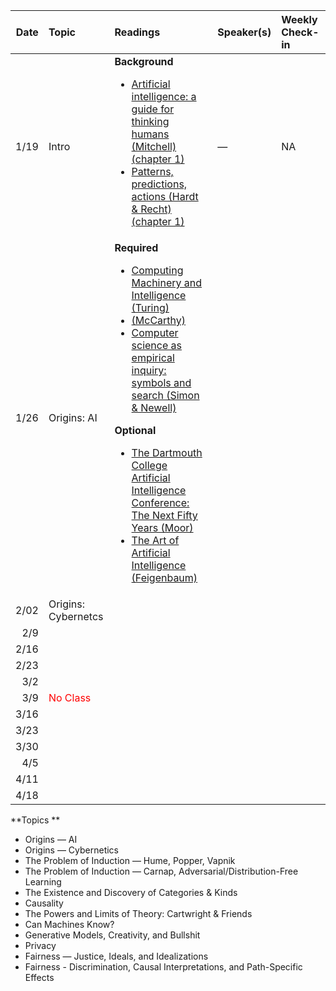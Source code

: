 | Date | Topic | Readings |Speaker(s) | Weekly Check-in |
| ---: | :--- | :--- | :--- | :--- |
| 1/19 | Intro| **Background** <ul><li>[Artificial intelligence: a guide for thinking humans (Mitchell) (chapter 1)](https://drive.google.com/file/d/1iu8IxRclBRwZu0RmBknuN1_0IkJwz-P_/view?usp=sharing) </li><li>[Patterns, predictions, actions (Hardt & Recht) (chapter 1)](https://mlstory.org/) </li>|  —  | NA |
| 1/26 | Origins: AI | **Required** <ul><li>[Computing Machinery and Intelligence (Turing)]()</li><li>[(McCarthy)](http://jmc.stanford.edu/articles/dartmouth/dartmouth.pdf)</li><li>[Computer science as empirical inquiry: symbols and search (Simon & Newell)]()</li></ul> **Optional**<ul><li>[The Dartmouth College Artificial Intelligence Conference: The Next Fifty Years (Moor)](file:///Users/zack/Downloads/1911-Article%20Text-1907-1-10-20080129.pdf)</li></li><li>[The Art of Artificial Intelligence (Feigenbaum)](http://i.stanford.edu/pub/cstr/reports/cs/tr/77/621/CS-TR-77-621.pdf)</li></ul>|||
| 2/02 | Origins: Cybernetcs||||
| 2/9||||
| 2/16||||
| 2/23||||
| 3/2||||
| 3/9| <FONT COLOR="#ff0000">No Class </FONT> |||
| 3/16||||
| 3/23||||
| 3/30||||
| 4/5||||
| 4/11||||
| 4/18||||


**Topics **
 * Origins — AI
 * Origins — Cybernetics
 * The Problem of Induction — Hume, Popper, Vapnik
 * The Problem of Induction — Carnap, Adversarial/Distribution-Free Learning
 * The Existence and Discovery of Categories & Kinds
 * Causality
 * The Powers and Limits of Theory: Cartwright & Friends
 * Can Machines Know?
 * Generative Models, Creativity, and Bullshit
 * Privacy 
 * Fairness — Justice, Ideals, and Idealizations
 * Fairness - Discrimination, Causal Interpretations, and Path-Specific Effects
